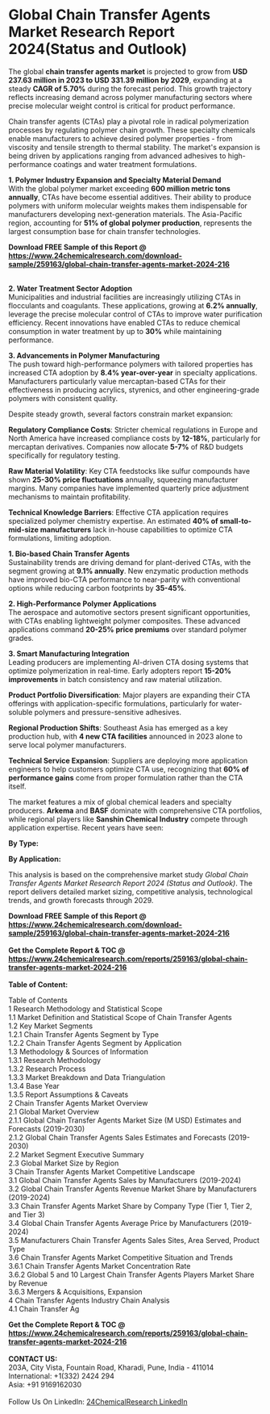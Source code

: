 <h1>Global Chain Transfer Agents Market Research Report 2024(Status and Outlook)</h1><p>The global <strong>chain transfer agents market</strong> is projected to grow from <strong>USD 237.63 million in 2023 to USD 331.39 million by 2029</strong>, expanding at a steady <strong>CAGR of 5.70%</strong> during the forecast period. This growth trajectory reflects increasing demand across polymer manufacturing sectors where precise molecular weight control is critical for product performance.</p><p>Chain transfer agents (CTAs) play a pivotal role in radical polymerization processes by regulating polymer chain growth. These specialty chemicals enable manufacturers to achieve desired polymer properties - from viscosity and tensile strength to thermal stability. The market's expansion is being driven by applications ranging from advanced adhesives to high-performance coatings and water treatment formulations.</p><p><strong>1. Polymer Industry Expansion and Specialty Material Demand</strong><br>
With the global polymer market exceeding <strong>600 million metric tons annually</strong>, CTAs have become essential additives. Their ability to produce polymers with uniform molecular weights makes them indispensable for manufacturers developing next-generation materials. The Asia-Pacific region, accounting for <strong>51% of global polymer production</strong>, represents the largest consumption base for chain transfer technologies.</p><div><b>Download FREE Sample of this Report @ 
            <a href="https://www.24chemicalresearch.com/download-sample/259163/global-chain-transfer-agents-market-2024-216">
            https://www.24chemicalresearch.com/download-sample/259163/global-chain-transfer-agents-market-2024-216</a></b></div><br><p><strong>2. Water Treatment Sector Adoption</strong><br>
Municipalities and industrial facilities are increasingly utilizing CTAs in flocculants and coagulants. These applications, growing at <strong>6.2% annually</strong>, leverage the precise molecular control of CTAs to improve water purification efficiency. Recent innovations have enabled CTAs to reduce chemical consumption in water treatment by up to <strong>30%</strong> while maintaining performance.</p><p><strong>3. Advancements in Polymer Manufacturing</strong><br>
The push toward high-performance polymers with tailored properties has increased CTA adoption by <strong>8.4% year-over-year</strong> in specialty applications. Manufacturers particularly value mercaptan-based CTAs for their effectiveness in producing acrylics, styrenics, and other engineering-grade polymers with consistent quality.</p><p>Despite steady growth, several factors constrain market expansion:</p><p><strong>Regulatory Compliance Costs</strong>: Stricter chemical regulations in Europe and North America have increased compliance costs by <strong>12-18%</strong>, particularly for mercaptan derivatives. Companies now allocate <strong>5-7%</strong> of R&amp;D budgets specifically for regulatory testing.</p><p><strong>Raw Material Volatility</strong>: Key CTA feedstocks like sulfur compounds have shown <strong>25-30% price fluctuations</strong> annually, squeezing manufacturer margins. Many companies have implemented quarterly price adjustment mechanisms to maintain profitability.</p><p><strong>Technical Knowledge Barriers</strong>: Effective CTA application requires specialized polymer chemistry expertise. An estimated <strong>40% of small-to-mid-size manufacturers</strong> lack in-house capabilities to optimize CTA formulations, limiting adoption.</p><p><strong>1. Bio-based Chain Transfer Agents</strong><br>
Sustainability trends are driving demand for plant-derived CTAs, with the segment growing at <strong>9.1% annually</strong>. New enzymatic production methods have improved bio-CTA performance to near-parity with conventional options while reducing carbon footprints by <strong>35-45%</strong>.</p><p><strong>2. High-Performance Polymer Applications</strong><br>
The aerospace and automotive sectors present significant opportunities, with CTAs enabling lightweight polymer composites. These advanced applications command <strong>20-25% price premiums</strong> over standard polymer grades.</p><p><strong>3. Smart Manufacturing Integration</strong><br>
Leading producers are implementing AI-driven CTA dosing systems that optimize polymerization in real-time. Early adopters report <strong>15-20% improvements</strong> in batch consistency and raw material utilization.</p><p><strong>Product Portfolio Diversification</strong>: Major players are expanding their CTA offerings with application-specific formulations, particularly for water-soluble polymers and pressure-sensitive adhesives.</p><p><strong>Regional Production Shifts</strong>: Southeast Asia has emerged as a key production hub, with <strong>4 new CTA facilities</strong> announced in 2023 alone to serve local polymer manufacturers.</p><p><strong>Technical Service Expansion</strong>: Suppliers are deploying more application engineers to help customers optimize CTA use, recognizing that <strong>60% of performance gains</strong> come from proper formulation rather than the CTA itself.</p><p>The market features a mix of global chemical leaders and specialty producers. <strong>Arkema</strong> and <strong>BASF</strong> dominate with comprehensive CTA portfolios, while regional players like <strong>Sanshin Chemical Industry</strong> compete through application expertise. Recent years have seen:</p><p><strong>By Type:</strong></p><p><strong>By Application:</strong></p><p>This analysis is based on the comprehensive market study <em>Global Chain Transfer Agents Market Research Report 2024 (Status and Outlook)</em>. The report delivers detailed market sizing, competitive analysis, technological trends, and growth forecasts through 2029.</p><div><b>Download FREE Sample of this Report @ 
            <a href="https://www.24chemicalresearch.com/download-sample/259163/global-chain-transfer-agents-market-2024-216">
            https://www.24chemicalresearch.com/download-sample/259163/global-chain-transfer-agents-market-2024-216</a></b></div><br><div><b>Get the Complete Report & TOC @ 
            <a href="https://www.24chemicalresearch.com/reports/259163/global-chain-transfer-agents-market-2024-216">
            https://www.24chemicalresearch.com/reports/259163/global-chain-transfer-agents-market-2024-216</a></b></div><br>
            <b>Table of Content:</b><p>Table of Contents<br />
1 Research Methodology and Statistical Scope<br />
1.1 Market Definition and Statistical Scope of Chain Transfer Agents<br />
1.2 Key Market Segments<br />
1.2.1 Chain Transfer Agents Segment by Type<br />
1.2.2 Chain Transfer Agents Segment by Application<br />
1.3 Methodology & Sources of Information<br />
1.3.1 Research Methodology<br />
1.3.2 Research Process<br />
1.3.3 Market Breakdown and Data Triangulation<br />
1.3.4 Base Year<br />
1.3.5 Report Assumptions & Caveats<br />
2 Chain Transfer Agents Market Overview<br />
2.1 Global Market Overview<br />
2.1.1 Global Chain Transfer Agents Market Size (M USD) Estimates and Forecasts (2019-2030)<br />
2.1.2 Global Chain Transfer Agents Sales Estimates and Forecasts (2019-2030)<br />
2.2 Market Segment Executive Summary<br />
2.3 Global Market Size by Region<br />
3 Chain Transfer Agents Market Competitive Landscape<br />
3.1 Global Chain Transfer Agents Sales by Manufacturers (2019-2024)<br />
3.2 Global Chain Transfer Agents Revenue Market Share by Manufacturers (2019-2024)<br />
3.3 Chain Transfer Agents Market Share by Company Type (Tier 1, Tier 2, and Tier 3)<br />
3.4 Global Chain Transfer Agents Average Price by Manufacturers (2019-2024)<br />
3.5 Manufacturers Chain Transfer Agents Sales Sites, Area Served, Product Type<br />
3.6 Chain Transfer Agents Market Competitive Situation and Trends<br />
3.6.1 Chain Transfer Agents Market Concentration Rate<br />
3.6.2 Global 5 and 10 Largest Chain Transfer Agents Players Market Share by Revenue<br />
3.6.3 Mergers & Acquisitions, Expansion<br />
4 Chain Transfer Agents Industry Chain Analysis<br />
4.1 Chain Transfer Ag</p><div><b>Get the Complete Report & TOC @ 
            <a href="https://www.24chemicalresearch.com/reports/259163/global-chain-transfer-agents-market-2024-216">
            https://www.24chemicalresearch.com/reports/259163/global-chain-transfer-agents-market-2024-216</a></b></div><br><b>CONTACT US:</b><br>
            203A, City Vista, Fountain Road, Kharadi, Pune, India - 411014<br>
            International: +1(332) 2424 294<br>
            Asia: +91 9169162030 <br><br>
            Follow Us On LinkedIn: <a href="https://www.linkedin.com/company/24chemicalresearch/">24ChemicalResearch LinkedIn</a>